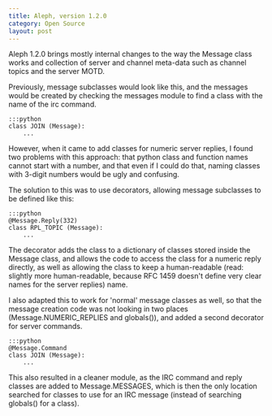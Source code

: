 ```yaml
---
title: Aleph, version 1.2.0
category: Open Source
layout: post
---
```


Aleph 1.2.0 brings mostly internal changes to the way the Message class works and collection of server and channel meta-data such as channel topics and the server MOTD.

Previously, message subclasses would look like this, and the messages would be created by checking the messages module to find a class with the name of the irc command.

    :::python
    class JOIN (Message):
        ...

However, when it came to add classes for numeric server replies, I found two problems with this approach: that python class and function names cannot start with a number, and that even if I could do that, naming classes with 3-digit numbers would be ugly and confusing.

The solution to this was to use decorators, allowing message subclasses to be defined like this:

    :::python
    @Message.Reply(332)
    class RPL_TOPIC (Message):
        ...

The decorator adds the class to a dictionary of classes stored inside the Message class, and allows the code to access the class for a numeric reply directly, as well as allowing the class to keep a human-readable (read: slightly more human-readable, because RFC 1459 doesn't define very clear names for the server replies) name.

I also adapted this to work for 'normal' message classes as well, so that the message creation code was not looking in two places (Message.NUMERIC_REPLIES and globals()), and added a second decorator for server commands.

    :::python
    @Message.Command
    class JOIN (Message):
        ...

This also resulted in a cleaner module, as the IRC command and reply classes are added to Message.MESSAGES, which is then the only location searched for classes to use for an IRC message (instead of searching globals() for a class).
